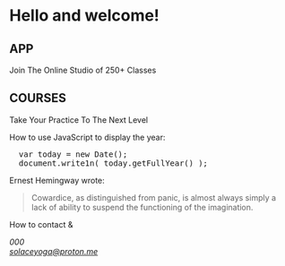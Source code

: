 <h1>Hello and welcome!</h1>
<h2>APP</h2>
<p>Join The Online Studio of 250+ Classes</p>

<h2>COURSES</h2>
<p>Take Your Practice To The Next Level</p>

<p>How to use JavaScript to display the year:</p>
<pre>
  var today = new Date();
  document.write1n( today.getFullYear() );
</pre>

<p>Ernest Hemingway wrote:</p>
<blockquote>Cowardice, as distinguished from panic, is almost always simply a lack of ability to suspend the functioning of the imagination.
</blockquote>

<p>How to contact &amp;</p>
<address>000<br>
<a href="emailto:solaceyoga@proton.me">solaceyoga@proton.me</a>
</address>
